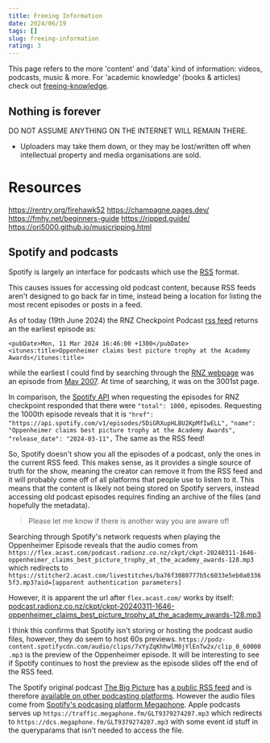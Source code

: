 ```yaml
---
title: Freeing Information
date: 2024/06/19
tags: []
slug: freeing-information
rating: 3
---
```


This page refers to the more 'content' and 'data' kind of information: videos, podcasts, music & more.
For 'academic knowledge' (books & articles) check out [freeing-knowledge](/blog/freeing-knowledge).

## Nothing is forever
DO NOT ASSUME ANYTHING ON THE INTERNET WILL REMAIN THERE.
- Uploaders may take them down, or they may be lost/written off when intellectual property and media organisations are sold.


# Resources
https://rentry.org/firehawk52
https://champagne.pages.dev/
https://fmhy.net/beginners-guide
https://ripped.guide/
https://ori5000.github.io/musicripping.html


## Spotify and podcasts
Spotify is largely an interface for podcasts which use the [RSS](https://en.wikipedia.org/wiki/RSS) format.

This causes issues for accessing old podcast content, because RSS feeds aren't designed to go back far in time, instead being a location for listing the most recent episodes or posts in a feed.

As of today (19th June 2024) the RNZ Checkpoint Podcast [rss feed](https://www.rnz.co.nz/podcasts/checkpoint.rss) returns an the earliest episode as: 
```
<pubDate>Mon, 11 Mar 2024 16:46:00 +1300</pubDate>
<itunes:title>Oppenheimer claims best picture trophy at the Academy Awards</itunes:title>
```
while the earliest I could find by searching through the [RNZ webpage](https://www.rnz.co.nz/national/programmes/checkpoint/podcast) was an episode from [May 2007](https://www.rnz.co.nz/national/programmes/checkpoint/audio/915930/focus-on-politics-for-4-may). At time of searching, it was on the 3001st page.

In comparison, the [Spotify API](https://developer.spotify.com/documentation/web-api/reference/get-a-shows-episodes) when requesting the episodes for RNZ checkpoint responded that there were ```"total": 1000,``` episodes. Requesting the 1000th episode reveals that it is ```"href": "https://api.spotify.com/v1/episodes/5DiGRXupHLBU2KpMfIwELL",``` ```"name": "Oppenheimer claims best picture trophy at the Academy Awards", "release_date": "2024-03-11",``` The same as the RSS feed!


So, Spotify doesn't show you all the episodes of a podcast, only the ones in the current RSS feed. This makes sense, as it provides a single source of truth for the show, meaning the creator can remove it from the RSS feed and it will probably come off of all platforms that people use to listen to it. This means that the content is likely not being stored on Spotify servers, instead accessing old podcast episodes requires finding an archive of the files (and hopefully the metadata).

> Please let me know if there is another way you are aware of!

Searching through Spotify's network requests when playing the Oppenheimer Episode reveals that the audio comes from ```https://flex.acast.com/podcast.radionz.co.nz/ckpt/ckpt-20240311-1646-oppenheimer_claims_best_picture_trophy_at_the_academy_awards-128.mp3``` which redirects to ```https://stitcher2.acast.com/livestitches/ba76f3080777b5c6033e5eb0a03365f3.mp3?aid=[apparent authentication parameters]```

However, it is apparent the url after ```flex.acast.com/``` works by itself: [podcast.radionz.co.nz/ckpt/ckpt-20240311-1646-oppenheimer_claims_best_picture_trophy_at_the_academy_awards-128.mp3](podcast.radionz.co.nz/ckpt/ckpt-20240311-1646-oppenheimer_claims_best_picture_trophy_at_the_academy_awards-128.mp3)

I think this confirms that Spotify isn't storing or hosting the podcast audio files, however, they do seem to host 60s previews.
```https://podz-content.spotifycdn.com/audio/clips/7xYyZqKhhwlM0jYlEnTw2x/clip_0_60000.mp3``` is the preview of the Oppenheimer episode. It will be interesting to see if Spotify continues to host the preview as the episode slides off the end of the RSS feed.

The Spotify original podcast [The Big Picture](https://open.spotify.com/show/6mTel3azvnK8isLs4VujvF?si=314af60c53c74dd9) has [a public RSS feed](https://feeds.megaphone.fm/the-big-picture) and is therefore [available on other podcasting platforms](https://podcasts.apple.com/us/podcast/the-big-picture/id1439252196). However the audio files come from [Spotify's podcasing platform Megaphone](https://megaphone.spotify.com/). Apple podcasts serves up ```https://traffic.megaphone.fm/GLT9379274207.mp3``` which redirects to ```https://dcs.megaphone.fm/GLT9379274207.mp3``` with some event id stuff in the queryparams that isn't needed to access the file.
